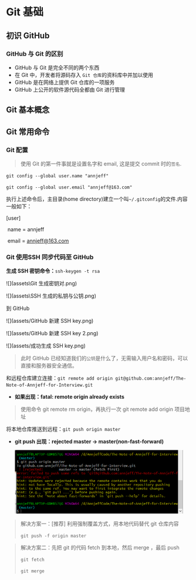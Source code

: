 # Git 基础

##  初识 GitHub 

### GitHub 与 Git 的区别

- GitHub 与 Git 是完全不同的两个东西
- 在 Git 中，开发者将源码存入 `Git 仓库`的资料库中并加以使用
- GitHub 是在网络上提供 Git 仓库的一项服务
- GitHub 上公开的软件源代码全都由 Git 进行管理

### 

## Git 基本概念

## Git 常用命令

### Git 配置

> 使用 Git 的第一件事就是设置名字和 email, 这是提交 commit 时的`签名`.

`git config --global user.name "annjeff"`

`git config --global user.email "annjeff@163.com"`

执行上述命令后，主目录(home directory)建立一个叫`~/.gitconfig`的文件.内容一般如下：

[user]

​	name = annjeff

​	email =  annjeff@163.com



### Git 使用SSH 同步代码至 GitHub

**生成 SSH 密钥命令：**`ssh-keygen -t rsa`

![](assets\Git 生成密钥对.png)

![](assets\SSH 生成的私钥与公钥.png)

到 GitHub

![](assets/GitHub 新建 SSH key.png)



![](assets/GitHub 新建 SSH key 2.png)



![](assets/成功生成 SSH key.png)

> 此时 GitHub 已经知道我们的`公钥`是什么了，无需输入用户名和密码，可以直接和服务器安全通信。



和远程仓库建立连接：`git remote add origin git@github.com:annjeff/The-Note-of-Annjeff-for-Interview.git`

- **如果出现：fatal: remote origin already exists**

>  使用命令 git remote rm origin，再执行一次 git remote add origin 项目地址

将本地仓库推送到远程：`git push origin master`

- **git push 出现：rejected master -> master(non-fast-forward)**

  <img src="assets/Git push 出错.png" style="zoom:61%;" />

> 解决方案一：[推荐] 利用强制覆盖方式，用本地代码替代 git 仓库内容
>
> `git push -f origin master`

> 解决方案二：先把 git 的代码 fetch 到本地，然后 merge ，最后 push
>
> `git fetch`
>
> `git merge`



